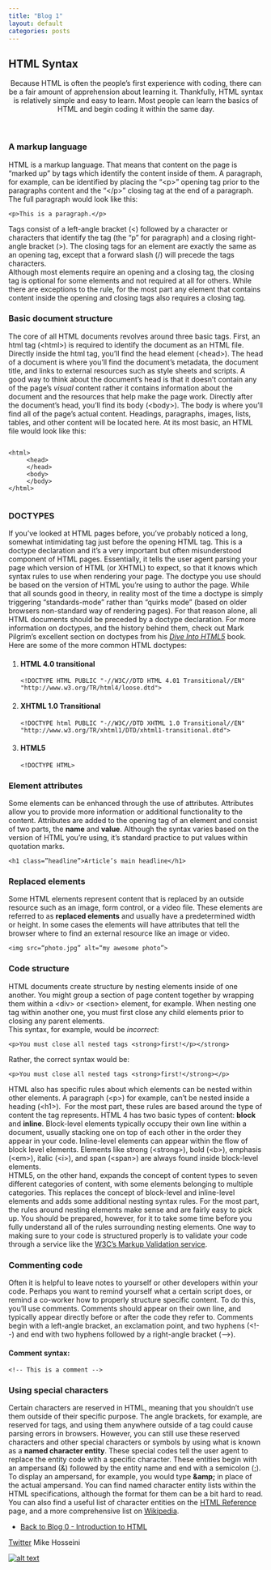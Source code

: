 ```yaml
---
title: "Blog 1"
layout: default
categories: posts
---
```

<h2>HTML Syntax</h2>
<main role="main">
  <article role="article">
    <header>
      <p>Because HTML is often the people&rsquo;s first experience with coding, there can be a fair amount of apprehension about learning it. Thankfully, HTML syntax is relatively simple and easy to learn. Most people can learn the basics of HTML and begin coding it within the same day.</p>
    </header>
    <section>
      <h3>A markup language</h3>
      <p>HTML is a markup language. That means that content on the page is &ldquo;marked up&rdquo; by tags which identify the content inside of them. A paragraph, for example, can be identified by placing the &ldquo;&lt;p&gt;&rdquo; opening tag prior to the paragraphs content and the &ldquo;&lt;/p&gt;&rdquo; closing tag at the end of a paragraph. The full paragraph would look like this:</p>
      <pre><code>&lt;p&gt;This is a paragraph.&lt;/p&gt;</code></pre>
      <p>Tags consist of a left-angle bracket (&lt;) followed by a character or characters that identify the tag (the &ldquo;p&rdquo; for paragraph) and a closing right-angle bracket (&gt;). The closing tags for an element are exactly the same as an opening tag, except that a forward slash (/) will precede the tags characters.<br>
        Although most elements require an opening and a closing tag, the closing tag is optional for some elements and not required at all for others. While there are exceptions to the rule, for the most part any element that contains content inside the opening and closing tags also requires a closing tag.</p>
    </section>
    <section>
      <h3>Basic document structure</h3>
      <p>The core of all HTML documents revolves around three basic tags. First, an html tag (&lt;html&gt;) is required to identify the document as an HTML file. Directly inside the html tag, you&rsquo;ll find the head element (&lt;head&gt;). The head of a document is where you&rsquo;ll find the document&rsquo;s metadata, the document title, and links to external resources such as style sheets and scripts. A good way to think about the document&rsquo;s head is that it doesn&rsquo;t contain any of the page&rsquo;s <em>visual</em> content rather it contains information about the document and the resources that help make the page work. Directly after the document&rsquo;s head, you&rsquo;ll find its body (&lt;body&gt;). The body is where you&rsquo;ll find all of the page&rsquo;s actual content. Headings, paragraphs, images, lists, tables, and other content will be located here. At its most basic, an HTML file would look like this:</p>
      <pre><code>
&lt;html&gt;     
     &lt;head&gt;
     &lt;/head&gt;
     &lt;body&gt;
     &lt;/body&gt;
&lt;/html&gt;
  </code></pre>
    </section>
    <section>
      <h3>DOCTYPES</h3>
      <p>If you&rsquo;ve looked at HTML pages before, you&rsquo;ve probably noticed a long, somewhat intimidating tag just before the opening HTML tag. This is a doctype declaration and it&rsquo;s a very important but often misunderstood component of HTML pages. Essentially, it tells the user agent parsing your page which version of HTML (or XHTML) to expect, so that it knows which syntax rules to use when rendering your page. The doctype you use should be based on the version of HTML you&rsquo;re using to author the page. While that all sounds good in theory, in reality most of the time a doctype is simply triggering &ldquo;standards-mode&rdquo; rather than &ldquo;quirks mode&rdquo; (based on older browsers non-standard way of rendering pages). For that reason alone, all HTML documents should be preceded by a doctype declaration. For more information on doctypes, and the history behind them, check out Mark Pilgrim&rsquo;s excellent section on doctypes from his <em><a href="http://diveintohtml5.info/semantics.html#the-doctype" title="Dive into HTML5">Dive Into HTML5</a></em> book. Here are some of the more common HTML doctypes:</p>
      <ol>
        <li><h4 class="dtd">HTML 4.0 transitional</h4></li>
        <pre><code>&lt;!DOCTYPE HTML PUBLIC &quot;-//W3C//DTD HTML 4.01 Transitional//EN&quot; &quot;http://www.w3.org/TR/html4/loose.dtd&quot;&gt;</code></pre>
        <li><h4 class="dtd">XHTML 1.0 Transitional</h4></li>
        <pre><code>&lt;!DOCTYPE html PUBLIC &quot;-//W3C//DTD XHTML 1.0 Transitional//EN&quot; &quot;http://www.w3.org/TR/xhtml1/DTD/xhtml1-transitional.dtd&quot;&gt;</code></pre>
        <li><h4 class="dtd">HTML5</h4></li>
        <pre><code>&lt;!DOCTYPE HTML&gt;</code></pre>
      </ol>
    </section>
    <section>
      <h3>Element attributes</h3>
      <p>Some elements can be enhanced through the use of attributes. Attributes allow you to provide more information or additional functionality to the content. Attributes are added to the opening tag of an element and consist of two parts, the <strong>name</strong> and <strong>value</strong>. Although the syntax varies based on the version of HTML you&rsquo;re using, it&rsquo;s standard practice to put values within quotation marks.</p>
      <pre><code>&lt;h1 class=&rdquo;headline&rdquo;&gt;Article&rsquo;s main headline&lt;/h1&gt;</code></pre>
    </section>
    <section>
      <h3>Replaced elements</h3>
      <p>Some HTML elements represent content that is replaced by an outside resource such as an image, form control, or a video file. These elements are referred to as <strong>replaced elements</strong> and usually have a predetermined width or height. In some cases the elements will have attributes that tell the browser where to find an external resource like an image or video.</p>
      <pre><code>&lt;img src=&ldquo;photo.jpg&rdquo; alt=&ldquo;my awesome photo&rdquo;&gt;&nbsp;</code></pre>
    </section>
    <section>
      <h3>Code structure</h3>
      <p>HTML documents create structure by nesting elements inside of one another. You might group a section of page content together by wrapping them within a &lt;div&gt; or &lt;section&gt; element, for example. When nesting one tag within another one, you must first close any child elements prior to closing any parent elements. <br>
        This syntax, for example, would be <em>incorrect</em>:</p>
      <pre class="wrong"><code>&lt;p&gt;You must close all nested tags &lt;strong&gt;first!&lt;/p&gt;&lt;/strong&gt;</code></pre>
      <p>Rather, the correct syntax would be:</p>
      <pre class="correct"><code>&lt;p&gt;You must close all nested tags &lt;strong&gt;first!&lt;/strong&gt;&lt;/p&gt;</code></pre>
      <p>HTML also has specific rules about which elements can be nested within other elements. A paragraph (&lt;p&gt;) for example, can&rsquo;t be nested inside a heading (&lt;h1&gt;). &nbsp;For the most part, these rules are based around the type of content the tag represents. HTML 4 has two basic types of content: <strong>block</strong> and <strong>inline</strong>. Block-level elements typically occupy their own line within a document, usually stacking one on top of each other in the order they appear in your code. Inline-level elements can appear within the flow of block level elements. Elements like strong (&lt;strong&gt;), bold (&lt;b&gt;), emphasis (&lt;em&gt;), italic (&lt;i&gt;), and span (&lt;span&gt;) are always found inside block-level elements. <br>
        HTML5, on the other hand, expands the concept of content types to seven different categories of content, with some elements belonging to multiple categories. This replaces the concept of block-level and inline-level elements and adds some additional nesting syntax rules. For the most part, the rules around nesting elements make sense and are fairly easy to pick up. You should be prepared, however, for it to take some time before you fully understand all of the rules surrounding nesting elements. One way to making sure to your code is structured properly is to validate your code through a service like the <a href="http://validator.w3.org" title="W3C markup validator">W3C&rsquo;s Markup Validation service</a>.</p>
    </section>
    <section>
      <h3>Commenting code</h3>
      <p>Often it is helpful to leave notes to yourself or other developers within your code. Perhaps you want to remind yourself what a certain script does, or remind a co-worker how to properly structure specific content. To do this, you&rsquo;ll use comments. Comments should appear on their own line, and typically appear directly before or after the code they refer to. Comments begin with a left-angle bracket, an exclamation point, and two hyphens (&lt;!--) and end with two hyphens followed by a right-angle bracket (--&gt;).</p>
      <h4>Comment syntax:</h4>
      <pre><code>&lt;!-- This is a comment --&gt;</code></pre>
    </section>
    <section>
      <h3>Using special characters</h3>
      <p>Certain characters are reserved in HTML, meaning that you shouldn&rsquo;t use them outside of their specific purpose. The angle brackets, for example, are reserved for tags, and using them anywhere outside of a tag could cause parsing errors in browsers. However, you can still use these reserved characters and other special characters or symbols by using what is known as a <strong>named character entity</strong>. These special codes tell the user agent to replace the entity code with a specific character. These entities begin with an ampersand (&amp;) followed by the entity name and end with a semicolon (;). To display an ampersand, for example, you would type <strong>&amp;amp;</strong> in place of the actual ampersand. You can find named character entity lists within the HTML specifications, although the format for them can be a bit hard to read. You can also find a useful list of character entities on the <a href="reference.html#named">HTML Reference</a> page, and a more comprehensive list on <a href="http://en.wikipedia.org/wiki/List_of_XML_and_HTML_character_entity_references" title="Character entity reference">Wikipedia</a>.</p>
    </section>
  </article>
</main>
  <nav role="navigation">
    <ul>
      <li><a href="2020-08-31-Blog-0.html" title="Introduction to HTML"> Back to Blog 0 - Introduction to HTML</a></li>
    </ul>
  </nav>
  
  <footer role="contentinfo">
    <p><a href="http://www.twitter.com/mikehosseini92" title="Follow Me On Twitter" target="_blank">Twitter</a> Mike Hosseini</p>
  </footer>

[![alt text][1.1]][1]

[1.1]: http://i.imgur.com/tXSoThF.png (twitter icon with padding)

[1]: http://www.twitter.com/mikehosseini92
